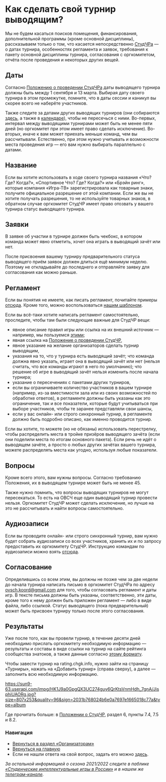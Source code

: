 # Как сделать свой турнир выводящим?

Мы не будем касаться поисков помещения, финансирования, дополнительной программы (кроме основной дисциплины), рассказываем только о том, что касается непосредственно [СтудЧРа](https://vk.com/@chgk_student-for-newcomers?anchor=chto-eto-voobsche-takoe-studchr) — о датах турнира, особенностях регламента и заявок, требования к пакету основной дисциплины турнира, согласования с оргкомитетом, отчёта после проведения и некоторых других вещей.

## Даты

Согласно [Положению о проведении СтудЧРа](https://drive.google.com/file/d/1lR2C7aNHXHWPObhUpCpwTlyPojrEDyMj/view) даты выводящего турнира должны быть между 1 сентября и 13 марта. Выбирая дату своего турнира в этом промежутке, помните, что в даты сессии и каникул вы скорее всего не наберёте участников.

Также следите за датами других выводящих турниров (они собираются [здесь](https://vk.com/topic-99683830_48238299), а также в [календаре](https://vk.com/@chgk_student-kalendar)), чтобы не пересечься с ними. Во-первых, интервал между выводящими турнирами может быть не менее пяти дней (но оргкомитет при этом имеет право сделать исключение). Во-вторых, иначе к вам может приехать меньше команд, чем вы рассчитывали. Естественно, при этом нужно учитывать и возможности места проведения игр — его вам нужно выбирать параллельно с датами.

## Название

Если вы хотите использовать в ходе своего турнира названия «Что? Где? Когда?», «Спортивное Что? Где? Когда?» или «Брэйн ринг», которые компания «Игра-ТВ» зарегистрировала как товарные знаки, получите официальное разрешение от этой компании. Если же вы не хотите получать разрешения, то не используйте товарных знаков, в обратном случае оргкомитет СтудЧР имеет право отозвать у вашего турнира статус выводящего турнира.

## Заявки

В заявке об участии в турнире должен быть чекбокс, в котором команда может явно отметить, хочет она играть в выводящий зачёт или нет. 

После присвоения вашему турниру предварительного статуса выводящего приём заявок должен длиться ещё минимум неделю. Поэтому не откладывайте до последнего и отправляйте заявку для согласования как можно раньше.

## Регламент

Если вы понятия не имеете, как писать регламент, почитайте примеры [отсюда](https://vk.com/topic-99683830_48238299). Кроме того, можно воспользоваться [нашим шаблоном](https://docs.google.com/document/d/1zKi2aEArYb3ni8DZLPoH1W8vLqQK6SHPxkQQ0AgzRxM/edit#).

Если вы всё-таки хотите написать регламент самостоятельно, проследите, чтобы там были следующие важные для СтудЧР вещи:

- явное описание правил игры или ссылка на их внешний источник — например, мы пользуемся [этими](https://docs.google.com/document/d/1GiENUSv1CQpiWEg81IfWx_5O8kMDOr0w4zUreYm4z0c/edit#heading=h.7zreophczjb6);
- явная ссылка на [Положение о проведении СтудЧР](https://drive.google.com/file/d/1lR2C7aNHXHWPObhUpCpwTlyPojrEDyMj/view),
- явное указание на желание организаторов сделать турнир выводящим,
- указания на то, что у турнира есть выводящий зачёт; что команда должна явно указать, играет она в выводящий зачёт или нет (нельзя считать, что все команды играют в него по умолчанию); что решение об игре в выводящий зачёт нельзя изменить после начала турнира;
- указание о пересечениях с пакетами других турниров,
- если вы ограничиваете количество участников в вашем турнире (например, из-за вместимости зала или из своих возможностей по обработке ответов), в регламенте должны быть указаны как это ограничение, так и все показатели, которые будут учитываться при выборе участников, чтобы те заранее представляли свои шансы,
- если у вас онлайн- или строго синхронный турнир, в регламенте должно быть подробно описано, как именно проводится турнир.

Если вы хотите, то можете (но не обязаны) использовать перестрелку, чтобы распределить места в тройке призёров выводящего зачёта (если они поделили места по итогам основного пакета). Если речь не идёт о выводящем зачёте, а просто о любых других зачётах вашего турнира, можете распределять места как угодно, используя любые показатели.

## Вопросы

Кроме всего этого, вам нужны вопросы. Согласно требованию Положения, их в выводящем турнире может быть не менее 45.

Также нужно помнить, что вопросы выводящих турниров не могут пересекаться. То есть на ОВСЧ еще один выводящий турнир провести нельзя. Оргкомитет СтудЧР может сделать исключение, но лучше на это не рассчитывать и найти вопросы самостоятельно.

## Аудиозаписи

Если вы проводите онлайн- или строго синхронный турнир, вам нужно будет собрать аудиозаписи со всех участников, хранить их и по запросу предоставить их оргкомитету СтудЧР. Инструкцию командам по аудиозаписи можно взять [отсюда](https://docs.google.com/document/d/e/2PACX-1vQR0CyG6D1gyffJf5YTO9H-aqz3YrhN4T0G2-5h6GHRA0VLhywIb0HexW-RZmBJYZqNqOG-AWOf9hcF/pub).

## Согласование

Определившись со всем этим, вы должны не позже чем за две недели до начала турнира написать письмо в оргкомитет СтудЧРа по адресу ovsch.koord@gmail.com для того, чтобы согласовать регламент и даты игр. В тексте письма должны быть указаны, соответственно, эти даты, кроме того к нему должен быть приложен регламент — либо в виде файла, либо ссылкой. Статус выводящего (пока предварительный) может быть присвоен турниру только после этого согласования.

## Результаты

Уже после того, как вы провели турнир, в течение десяти дней необходимо прислать оргкомитету необходимую информацию — результаты и составы в виде ссылки на турнир на сайте рейтинга сообщества знатоков, а также данные согласно [этому формату](https://drive.google.com/file/d/1OeMFImi5HDBo8FbIbsR0frWo12QD60I7/view).

Чтобы завести турнир на rating.chgk.info, нужно зайти на страницу «Турниры», нажать на «Добавить турнир» (справа сверху), а далее — заполнить всю необходимую информацию.

https://sun9-63.userapi.com/impg/HK1J9a0GpgQX3UC274guy6QrKtsVnmHdh_7gnA/JisphiUAORg.jpg?size=807x253&quality=96&sign=2031b768024b6e0a7697e1665018c77a&type=album

Где прочитать больше: в [Положении о СтудЧР](https://drive.google.com/file/d/1lR2C7aNHXHWPObhUpCpwTlyPojrEDyMj/view), раздел 6, пункты 7.4, 7.5 и 8.2.

### Навигация

- [Вернуться в раздел «Организаторам»]()
- [Вернуться на главную](https://vk.com/@chgk_student-studchr-faq)
- Если не нашли ответа на свой вопрос, задать его можно [здесь](https://vk.com/topic-99683830_42237587).

*За остальной информацией о сезона 2021/2022 следите в паблике [«Студенческие интеллектуальные игры в России»](https://vk.com/chgk_student) и в нашем же [телеграм-канале](https://t.me/chgk_student_ru).*
